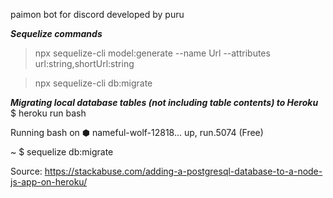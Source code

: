 paimon bot for discord developed by puru

***Sequelize commands***
> npx sequelize-cli model:generate --name Url --attributes url:string,shortUrl:string

> npx sequelize-cli db:migrate

***Migrating local database tables (not including table contents) to Heroku***
$ heroku run bash

Running bash on ⬢ nameful-wolf-12818... up, run.5074 (Free)

~ $ sequelize db:migrate

Source:
https://stackabuse.com/adding-a-postgresql-database-to-a-node-js-app-on-heroku/
